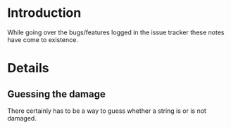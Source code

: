 # Introduction #

While going over the bugs/features logged in the issue tracker these notes have come to existence.


# Details #

## Guessing the damage ##

There certainly has to be a way to guess whether a string is or is not damaged.
